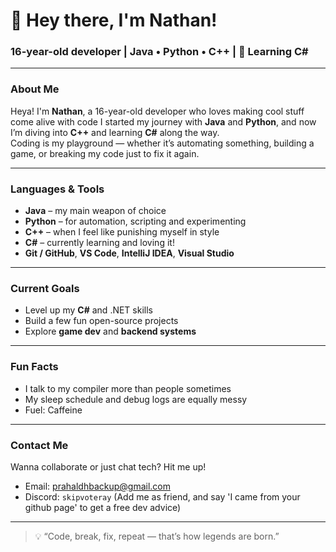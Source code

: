 # 👋 Hey there, I'm Nathan!

### 16-year-old developer | Java • Python • C++ | 🌱 Learning C#

---

### About Me
Heya! I'm **Nathan**, a 16-year-old developer who loves making cool stuff come alive with code 
I started my journey with **Java** and **Python**, and now I’m diving into **C++** and learning **C#** along the way.  
Coding is my playground — whether it’s automating something, building a game, or breaking my code just to fix it again.

---

### Languages & Tools
- **Java** – my main weapon of choice  
- **Python** – for automation, scripting and experimenting
- **C++** – when I feel like punishing myself in style  
- **C#** – currently learning and loving it!  
- **Git / GitHub**, **VS Code**, **IntelliJ IDEA**, **Visual Studio**

---

### Current Goals
- Level up my **C#** and .NET skills  
- Build a few fun open-source projects  
- Explore **game dev** and **backend systems**

---

### Fun Facts
- I talk to my compiler more than people sometimes  
- My sleep schedule and debug logs are equally messy  
- Fuel: Caffeine

---

### Contact Me
Wanna collaborate or just chat tech? Hit me up!
- Email: prahaldhbackup@gmail.com
- Discord: `skipvoteray` (Add me as friend, and say 'I came from your github page' to get a free dev advice)  

---

> 💡 “Code, break, fix, repeat — that’s how legends are born.”  
